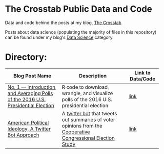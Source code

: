 # The Crosstab Public Data and Code

Data and code behind the posts at my blog, [The Crosstab](www.thecrosstab.com).

Posts about data science (populating the majority of files in this repository) can be found under my blog's [Data Science](http://www.thecrosstab.com/categories/data-science/) category.

# Directory: 

Blog Post Name | Description | Link to Data/Code |
--|--|---
[No. 1 — Introduction, and Averaging Polls of the 2016 U.S. Presidential Election](http://www.thecrosstab.com/datascience/r-1/) | R code to download, wrangle, and visualize polls of the 2016 U.S. presidential election | [link](https://github.com/elliottmorris/the_cRosstab-public-data-and-code/tree/master/2018_01_16_us_pres_polls)
[American Political Ideology, A Twitter Bot Approach](http://www.thecrosstab.com/2017/08/19/ideology-twitter-bot/) | A [twitter bot](http://twitter.com/American__Voter) that tweets out summaries of voter opinions from the [Cooperative Congressional Election Study](http://cces.gov.harvard.edu/data) | [link](https://github.com/elliottmorris/the_cRosstab-public-data-and-code/tree/master/2017_08_19_american_voter_bot)
